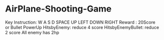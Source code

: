 # AirPlane-Shooting-Game
Key Instruction: W A S D SPACE UP LEFT DOWN RIGHT
Reward : 20Score or Bullet PowerUp
HitsbyEnemy: reduce 4 score 
HitsbyEnemyBullet: reduce 2 score
All enemy has 2hp
